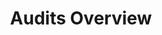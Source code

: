 ---
layout: article
title: Audits Overview
description: 
  - This template gives an overview about running Audits.
lang: en
weight: 500
isDraft: false
ref: Audits_Overview
category:
  - Food
  - Audit
  - Production
image: Audits_Overview_EN.png
download: Audits_Overview_EN.pbmx
overview_description:
overview_benefits:
overview_data_sources:
---